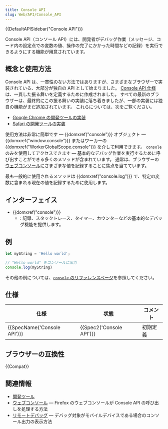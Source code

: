 ```yaml
---
title: Console API
slug: Web/API/Console_API
---
```


{{DefaultAPISidebar("Console API")}}

Console API（コンソール API）には、開発者がデバッグ作業（メッセージ、コード内の設定点での変数の値、操作の完了にかかった時間などの記録）を実行できるようにする機能が用意されています。

## 概念と使用方法

Console API は、一貫性のない方法ではありますが、さまざまなブラウザーで実装されている、大部分が独自の API として始まりました。 [Console API 仕様](https://console.spec.whatwg.org/)は、一貫した振る舞いを定義するために作成されました。 すべての最新のブラウザーは、最終的にこの振る舞いの実装に落ち着きましたが、一部の実装には独自の機能がまだ追加されています。 これらについては、次をご覧ください。

- [Google Chrome の開発ツールの実装](https://developers.google.com/chrome-developer-tools/docs/console-api)
- [Safari の開発ツールの実装](https://developer.apple.com/library/safari/documentation/AppleApplications/Conceptual/Safari_Developer_Guide/Console/Console.html)

使用方法は非常に簡単です — {{domxref("console")}} オブジェクト — {{domxref("window.console")}} またはワーカーの {{domxref("WorkerGlobalScope.console")}} を介して利用できます。 `console` のみを使用してアクセスできます — 基本的なデバッグ作業を実行するために呼び出すことができる多くのメソッドが含まれています。 通常は、ブラウザーの[ウェブコンソール](/ja/docs/Tools/Web_Console)にさまざまな値を記録することに焦点を当てています。

最も一般的に使用されるメソッドは {{domxref("console.log")}} で、特定の変数に含まれる現在の値を記録するために使用します。

## インターフェイス

- {{domxref("console")}}
  - : 記録、スタックトレース、タイマー、カウンターなどの基本的なデバッグ機能を提供します。

## 例

```js
let myString = 'Hello world';

// "Hello world" をコンソールに出力
console.log(myString)
```

その他の例については、[`console` のリファレンスページ](/ja/docs/Web/API/Console#Usage)を参照してください。

## 仕様

| 仕様                                 | 状態                             | コメント |
| ------------------------------------ | -------------------------------- | -------- |
| {{SpecName('Console API')}} | {{Spec2('Console API')}} | 初期定義 |

## ブラウザーの互換性

{{Compat}}

## 関連情報

- [開発ツール](/ja/docs/Tools)
- [ウェブコンソール](/ja/docs/Tools/Web_Console) — Firefox のウェブコンソールが Console API の呼び出しを処理する方法
- [リモートデバッグ](/ja/docs/Tools/Remote_Debugging) — デバッグ対象がモバイルデバイスである場合のコンソール出力の表示方法
